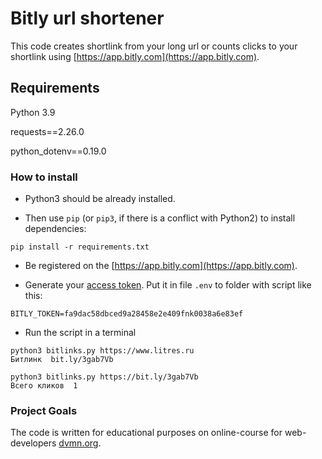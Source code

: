 # Bitly url shortener

This code creates shortlink from your long url or counts clicks to your shortlink using [https://app.bitly.com](https://app.bitly.com).

## Requirements

Python 3.9

requests==2.26.0

python_dotenv==0.19.0

### How to install

* Python3 should be already installed.

* Then use `pip` (or `pip3`, if there is a conflict with Python2) to install dependencies:
```
pip install -r requirements.txt
```
* Be registered on the [https://app.bitly.com](https://app.bitly.com).

* Generate your [access token](https://app.bitly.com/Bl8f4PtdN5s/bitlinks/3zfABbf?actions=accountMain&actions=profile&actions=accessToken). Put it in file `.env` to folder with script like this:
```
BITLY_TOKEN=fa9dac58dbced9a28458e2e409fnk0038a6e83ef
```
* Run the script in a terminal
```
python3 bitlinks.py https://www.litres.ru
Битлинк  bit.ly/3gab7Vb
```

```
python3 bitlinks.py https://bit.ly/3gab7Vb
Всего кликов  1
```

### Project Goals

The code is written for educational purposes on online-course for web-developers [dvmn.org](https://dvmn.org/).
